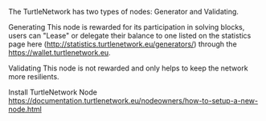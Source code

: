 The TurtleNetwork has two types of nodes: Generator and Validating.

Generating
    This node is rewarded for its participation in solving blocks, users can "Lease" or 
    delegate their balance to one listed on the statistics page here (http://statistics.turtlenetwork.eu/generators/)
    through the https://wallet.turtlenetwork.eu.
  
Validating
    This node is not rewarded and only helps to keep the network more resilients. 
  
Install TurtleNetwork Node
    https://documentation.turtlenetwork.eu/nodeowners/how-to-setup-a-new-node.html
